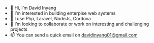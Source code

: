 - 👋 Hi, I’m David Inyang
- 👀 I’m interested in building enterpise web systems
- 🌱 I use Php, Laravel, NodeJs, Cordova
- 💞️ I’m looking to collaborate or work on interesting and challenging projects
- 📫 You can send a quick email on davidinyang01@gmail.com

<!---
thedavidinyang/thedavidinyang is a ✨ special ✨ repository because its `README.md` (this file) appears on your GitHub profile.
You can click the Preview link to take a look at your changes.
--->
